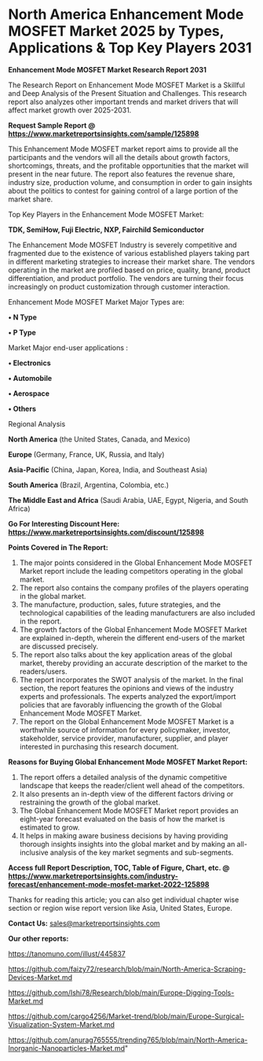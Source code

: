 # North America Enhancement Mode MOSFET Market 2025 by Types, Applications & Top Key Players 2031

<strong>Enhancement Mode MOSFET Market Research Report 2031</strong>

The Research Report on Enhancement Mode MOSFET Market is a Skillful and Deep Analysis of the Present Situation and Challenges. This research report also analyzes other important trends and market drivers that will affect market growth over 2025-2031.

<strong>Request Sample Report @ <a href=https://www.marketreportsinsights.com/sample/125898>https://www.marketreportsinsights.com/sample/125898</a></strong>

This Enhancement Mode MOSFET market report aims to provide all the participants and the vendors will all the details about growth factors, shortcomings, threats, and the profitable opportunities that the market will present in the near future. The report also features the revenue share, industry size, production volume, and consumption in order to gain insights about the politics to contest for gaining control of a large portion of the market share.

Top Key Players in the Enhancement Mode MOSFET Market:

<strong>TDK, SemiHow, Fuji Electric, NXP, Fairchild Semiconductor</strong>

The Enhancement Mode MOSFET Industry is severely competitive and fragmented due to the existence of various established players taking part in different marketing strategies to increase their market share. The vendors operating in the market are profiled based on price, quality, brand, product differentiation, and product portfolio. The vendors are turning their focus increasingly on product customization through customer interaction.

Enhancement Mode MOSFET Market Major Types are:

<strong>• N Type

• P Type</strong>

Market Major end-user applications :

<strong>• Electronics

• Automobile

• Aerospace

• Others</strong>

Regional Analysis

</u><strong><b>North America</b></strong> (the United States, Canada, and Mexico)

<strong><b>Europe </b></strong>(Germany, France, UK, Russia, and Italy)

<strong><b>Asia-Pacific</b></strong> (China, Japan, Korea, India, and Southeast Asia)

<strong><b>South America</b></strong> (Brazil, Argentina, Colombia, etc.)

<strong><b>The Middle East and Africa</b></strong> (Saudi Arabia, UAE, Egypt, Nigeria, and South Africa)

<strong>Go For Interesting Discount Here: <a href=https://www.marketreportsinsights.com/discount/125898>https://www.marketreportsinsights.com/discount/125898</a></strong>

<strong>Points Covered in The Report:</strong>
<ol>
  <li>The major points considered in the Global Enhancement Mode MOSFET Market report include the leading competitors operating in the global market.</li>
  <li>The report also contains the company profiles of the players operating in the global market.</li>
  <li>The manufacture, production, sales, future strategies, and the technological capabilities of the leading manufacturers are also included in the report.</li>
  <li>The growth factors of the Global Enhancement Mode MOSFET Market are explained in-depth, wherein the different end-users of the market are discussed precisely.</li>
  <li>The report also talks about the key application areas of the global market, thereby providing an accurate description of the market to the readers/users.</li>
  <li>The report incorporates the SWOT analysis of the market. In the final section, the report features the opinions and views of the industry experts and professionals. The experts analyzed the export/import policies that are favorably influencing the growth of the Global Enhancement Mode MOSFET Market.</li>
  <li>The report on the Global Enhancement Mode MOSFET Market is a worthwhile source of information for every policymaker, investor, stakeholder, service provider, manufacturer, supplier, and player interested in purchasing this research document.</li>
</ol>
<strong>Reasons for Buying Global Enhancement Mode MOSFET Market Report:</strong>

<ol>
  <li>The report offers a detailed analysis of the dynamic competitive landscape that keeps the reader/client well ahead of the competitors.</li>
  <li>It also presents an in-depth view of the different factors driving or restraining the growth of the global market.</li>
  <li>The Global Enhancement Mode MOSFET Market report provides an eight-year forecast evaluated on the basis of how the market is estimated to grow.</li>
  <li>It helps in making aware business decisions by having providing thorough insights insights into the global market and by making an all-inclusive analysis of the key market segments and sub-segments.</li>
</ol>
<strong>Access full Report Description, TOC, Table of Figure, Chart, etc. @ <a href=https://www.marketreportsinsights.com/industry-forecast/enhancement-mode-mosfet-market-2022-125898>https://www.marketreportsinsights.com/industry-forecast/enhancement-mode-mosfet-market-2022-125898</a></strong>


Thanks for reading this article; you can also get individual chapter wise section or region wise report version like Asia, United States, Europe.

<strong>Contact Us:</strong>
sales@marketreportsinsights.com

<strong>Our other reports:</strong>

<a href=https://tanomuno.com/illust/445837>https://tanomuno.com/illust/445837</a>

<a href=https://github.com/faizy72/research/blob/main/North-America-Scraping-Devices-Market.md>https://github.com/faizy72/research/blob/main/North-America-Scraping-Devices-Market.md</a>

<a href=https://github.com/Ishi78/Research/blob/main/Europe-Digging-Tools-Market.md>https://github.com/Ishi78/Research/blob/main/Europe-Digging-Tools-Market.md</a>

<a href=https://github.com/cargo4256/Market-trend/blob/main/Europe-Surgical-Visualization-System-Market.md>https://github.com/cargo4256/Market-trend/blob/main/Europe-Surgical-Visualization-System-Market.md</a>

<a href=https://github.com/anurag765555/trending765/blob/main/North-America-Inorganic-Nanoparticles-Market.md>https://github.com/anurag765555/trending765/blob/main/North-America-Inorganic-Nanoparticles-Market.md</a>"
